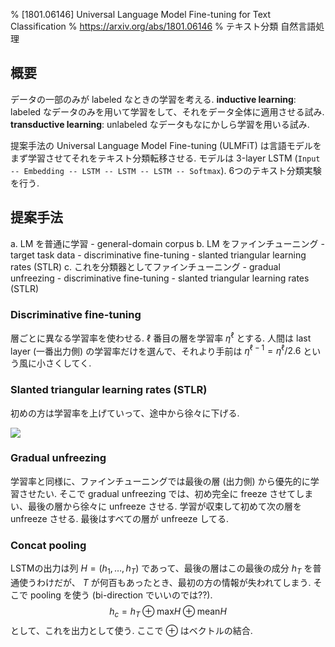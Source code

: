 % [1801.06146] Universal Language Model Fine-tuning for Text Classification
% https://arxiv.org/abs/1801.06146
% テキスト分類 自然言語処理

## 概要

データの一部のみが labeled なときの学習を考える.
**inductive learning**: labeled なデータのみを用いて学習をして、それをデータ全体に適用させる試み.
**transductive learning**: unlabeled なデータもなにかしら学習を用いる試み.

提案手法の Universal Language Model Fine-tuning (ULMFiT) は言語モデルをまず学習させてそれをテキスト分類転移させる.
モデルは 3-layer LSTM (`Input -- Embedding -- LSTM -- LSTM -- LSTM -- Softmax`).
6つのテキスト分類実験を行う.

## 提案手法

a. LM を普通に学習
    - general-domain corpus
b. LM をファインチューニング
    - target task data
    - discriminative fine-tuning
    - slanted triangular learning rates (STLR)
c. これを分類器としてファインチューニング
    - gradual unfreezing
    - discriminative fine-tuning
    - slanted triangular learning rates (STLR)

### Discriminative fine-tuning

層ごとに異なる学習率を使わせる.
$\ell$ 番目の層を学習率 $\eta^\ell$ とする.
人間は last layer (一番出力側) の学習率だけを選んで、それより手前は
$\eta^{\ell-1} = \eta^{\ell} / 2.6$
という風に小さくしてく.

### Slanted triangular learning rates (STLR)

初めの方は学習率を上げていって、途中から徐々に下げる.

![](https://i.imgur.com/wwDOPL5.png)

### Gradual unfreezing

学習率と同様に、ファインチューニングでは最後の層 (出力側) から優先的に学習させたい.
そこで gradual unfreezing では、初め完全に freeze させてしまい、最後の層から徐々に unfreeze させる.
学習が収束して初めて次の層を unfreeze させる.
最後はすべての層が unfreeze してる.

### Concat pooling

LSTMの出力は列
$H=(h_1,\ldots,h_T)$
であって、最後の層はこの最後の成分 $h_T$ を普通使うわけだが、
$T$ が何百もあったとき、最初の方の情報が失われてしまう.
そこで pooling を使う (bi-direction でいいのでは??).
$$h_c = h_T \oplus \mathrm{max} H \oplus \mathrm{mean} H$$
として、これを出力として使う.
ここで $\oplus$ はベクトルの結合.
